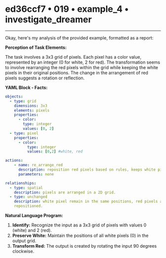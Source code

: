 # ed36ccf7 • 019 • example_4 • investigate_dreamer

---
Okay, here's my analysis of the provided example, formatted as a report:

**Perception of Task Elements:**

The task involves a 3x3 grid of pixels. Each pixel has a color value, represented by an integer (0 for white, 2 for red). The transformation seems to involve rearranging the red pixels within the grid while keeping the white pixels in their original positions. The change in the arrangement of red pixels suggests a rotation or reflection.

**YAML Block - Facts:**



```yaml
objects:
  - type: grid
    dimensions: 3x3
    elements: pixels
    properties:
      - color:
        type: integer
        values: [0, 2]
  - type: pixel
    properties:
      - color:
          type: integer
          values: [0,2] #white, red

actions:
    - name: re_arrange_red
      description: reposition red pixels based on rules, keeps white pixels
      parameters: none

relationships:
  - type: spatial
    description: pixels are arranged in a 2D grid.
  - type: unchanged
    description: white pixel remain in the same positions, red pixels are
    repositioned.

```



**Natural Language Program:**

1.  **Identify:** Recognize the input as a 3x3 grid of pixels with values 0 (white) and 2 (red).
2.  **Preserve White:** Maintain the positions of all white pixels (0) in the output grid.
3.  **Transform Red:** The output is created by rotating the input 90 degrees clockwise.



